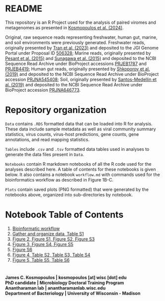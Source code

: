 # README
This repository is an R Project used for the analysis of paired viromes and metagenomes as presented in [Kosmopoulos et al. (2024)](https://doi.org/10.1186/s40168-024-01905-x).

Original, raw sequence reads representing freshwater, human gut, marine, and soil environments were previously generated. Freshwater reads, originally presented by [Tran et al. (2023)](https://www.biorxiv.org/content/10.1101/2023.04.19.537559v1) and deposited to the JGI Genome Portal under Proposal ID [506328](https://genome.jgi.doe.gov/portal/Paivirtimeseries/Paivirtimeseries.info.html); Marine reads, originally presented by [Pesant et al. (2015)](https://www.nature.com/articles/sdata201523) and [Sunagawa et al. (2015)](https://www.science.org/doi/10.1126/science.1261359) and deposited to the NCBI Sequence Read Archive under BioProject accessions [PRJEB1787](https://www.ncbi.nlm.nih.gov/bioproject/PRJEB1787) and [PRJEB4419](https://www.ncbi.nlm.nih.gov/bioproject/PRJEB4419); Human gut reads, originally presented by [Shkoporov et al. (2019)](https://www.cell.com/cell-host-microbe/fulltext/S1931-3128(19)30476-7?_returnURL=https%3A%2F%2Flinkinghub.elsevier.com%2Fretrieve%2Fpii%2FS1931312819304767%3Fshowall%3Dtrue) and deposited to the NCBI Sequence Read Archive under BioProject accession [PRJNA545408](https://www.ncbi.nlm.nih.gov/bioproject/?term=PRJNA545408); Soil, originally presented by [Santos-Medellin et al. (2019)](https://www.nature.com/articles/s41396-021-00897-y) and deposited to the NCBI Sequence Read Archive under BioProject accession [PRJNA646773](https://www.ncbi.nlm.nih.gov/sra?linkname=bioproject_sra_all&from_uid=646773).

# Repository organization
`Data` contains `.RDS` formatted data that can be loaded into R for analysis. These data include sample metadata as well as viral community summary statistics, virus counts, virus-host predictions, gene counts, gene annotations, and read mapping statistics.

`Tables` include `.csv` and `.tsv` formatted data tables used in analyses to generate the data files present in `Data`.

`Notebooks` contain R markdown notebooks of all the R code used for the analyses described here. A table of contents for these notebooks is given below. It also contains a notebook `workflow.md` with commands used for the bioinformatics workflow as described in Figure 1B-C.

`Plots` contain saved plots (PNG formatted) that were generated by the notebooks above, organized into sub-directories by notebook.

# Notebook Table of Contents
1. [Bioinformatic workflow](https://github.com/AnantharamanLab/ViromeVsMetagenome/blob/main/Notebooks/workflow.md)
2. [Gather and organize data, Table S1](https://github.com/AnantharamanLab/ViromeVsMetagenome/blob/main/Notebooks/data.md)
3. [Figure 2, Figure S1, Figure S2, Figure S3](https://github.com/AnantharamanLab/ViromeVsMetagenome/blob/main/Notebooks/summary_stats.md)
4. [Figure 3, Figure S4, Figure S5](https://github.com/AnantharamanLab/ViromeVsMetagenome/blob/main/Notebooks/presence_absence.md)
5. [Figure S6](https://github.com/AnantharamanLab/ViromeVsMetagenome/blob/main/Notebooks/specaccum.md)
6. [Figure 4, Table S2, Table S3, Table S4](https://github.com/AnantharamanLab/ViromeVsMetagenome/blob/main/Notebooks/compare_genomes.md)
7. [Figure 5, Table S5, Table S6](https://github.com/AnantharamanLab/ViromeVsMetagenome/blob/main/Notebooks/gene_deseq.md)

# 
**James C. Kosmopoulos | kosmopoulos \[at\] wisc \[dot\] edu**<br>
**PhD candidate | Microbiology Doctoral Training Program**<br>
**Anantharaman lab | anantharamanlab.wisc.edu**<br>
**Department of Bacteriology | University of Wisconsin - Madison**
